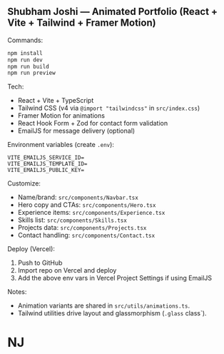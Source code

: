 ## Shubham Joshi — Animated Portfolio (React + Vite + Tailwind + Framer Motion)

Commands:

```bash
npm install
npm run dev
npm run build
npm run preview
```

Tech:
- React + Vite + TypeScript
- Tailwind CSS (v4 via `@import "tailwindcss"` in `src/index.css`)
- Framer Motion for animations
- React Hook Form + Zod for contact form validation
- EmailJS for message delivery (optional)

Environment variables (create `.env`):
```
VITE_EMAILJS_SERVICE_ID=
VITE_EMAILJS_TEMPLATE_ID=
VITE_EMAILJS_PUBLIC_KEY=
```

Customize:
- Name/brand: `src/components/Navbar.tsx`
- Hero copy and CTAs: `src/components/Hero.tsx`
- Experience items: `src/components/Experience.tsx`
- Skills list: `src/components/Skills.tsx`
- Projects data: `src/components/Projects.tsx`
- Contact handling: `src/components/Contact.tsx`

Deploy (Vercel):
1. Push to GitHub
2. Import repo on Vercel and deploy
3. Add the above env vars in Vercel Project Settings if using EmailJS

Notes:
- Animation variants are shared in `src/utils/animations.ts`.
- Tailwind utilities drive layout and glassmorphism (`.glass` class`).
# NJ
